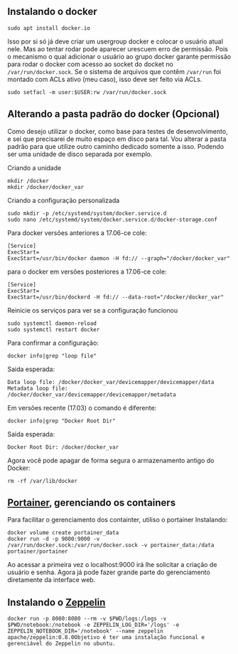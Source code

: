 ## Instalando o docker
```
sudo apt install docker.io
```
Isso por si só já deve criar um usergroup docker e colocar o usuário atual nele. Mas ao tentar rodar pode aparecer urescuem erro de permissão. Pois o mecanismo o qual adicionar o usuário ao grupo docker garante permissão para rodar o docker com acesso ao socket do docket no ```/var/run/docker.sock```. Se o sistema de arquivos que contêm ```/var/run``` foi montado com ACLs ativo (meu caso), isso deve ser feito via ACLs.
```
sudo setfacl -m user:$USER:rw /var/run/docker.sock
```

## Alterando a pasta padrão do docker (Opcional)

Como desejo utilizar o docker, como base para testes de desenvolvimento, e sei que precisarei de muito espaço em disco para tal. Vou alterar a pasta padrão para que utilize outro caminho dedicado somente a isso. Podendo ser uma unidade de disco separada por exemplo.

Criando a unidade
```
mkdir /docker
mkdir /docker/docker_var
```

Criando a configuração personalizada
```
sudo mkdir -p /etc/systemd/system/docker.service.d 
sudo nano /etc/systemd/system/docker.service.d/docker-storage.conf
```

Para docker versões anteriores a 17.06-ce cole:
```
[Service] 
ExecStart= 
ExecStart=/usr/bin/docker daemon -H fd:// --graph="/docker/docker_var"
``` 
para o docker em versões posteriores a 17.06-ce cole:
```
[Service] 
ExecStart= 
ExecStart=/usr/bin/dockerd -H fd:// --data-root="/docker/docker_var"
```

Reinicie os serviços para ver se a configuração funcionou
```
sudo systemctl daemon-reload
sudo systemctl restart docker
```

Para confirmar a configuração:
```
docker info|grep "loop file"
```
Saida esperada:
``` 
Data loop file: /docker/docker_var/devicemapper/devicemapper/data 
Metadata loop file: /docker/docker_var/devicemapper/devicemapper/metadata
```

Em versões recente (17.03) o comando é diferente:
```
docker info|grep "Docker Root Dir"
```
Saida esperada:
```
Docker Root Dir: /docker/docker_var
```

Agora você pode apagar de forma segura o armazenamento antigo do Docker:
```
rm -rf /var/lib/docker
```

## [Portainer](https://www.portainer.io/), gerenciando os containers 
Para facilitar o gerenciamento dos containter, utiliso o portainer
Instalando:
```
docker volume create portainer_data
docker run -d -p 9000:9000 -v /var/run/docker.sock:/var/run/docker.sock -v portainer_data:/data portainer/portainer
```

Ao acessar a primeira vez o localhost:9000 irá lhe solicitar a criação de usuário e senha.
Agora já pode fazer grande parte do gerenciamento diretamente da interface web.


## Instalando o [Zeppelin](https://zeppelin.apache.org/)
```
docker run -p 8080:8080 --rm -v $PWD/logs:/logs -v $PWD/notebook:/notebook -e ZEPPELIN_LOG_DIR='/logs' -e ZEPPELIN_NOTEBOOK_DIR='/notebook' --name zeppelin apache/zeppelin:0.8.0Objetivo é ter uma instalação funcional e gerenciável do Zeppelin no ubuntu.
```












